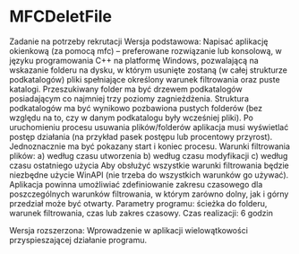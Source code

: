 # MFCDeletFile
Zadanie na potrzeby rekrutacji
Wersja podstawowa: 
Napisać aplikację okienkową (za pomocą mfc) – preferowane rozwiązanie lub konsolową, w języku programowania C++ na platformę Windows, pozwalającą na wskazanie folderu na dysku, w którym usunięte zostaną (w całej strukturze podkatalogów) pliki spełniające określony warunek filtrowania oraz puste katalogi.
Przeszukiwany folder ma być drzewem podkatalogów posiadającym co najmniej trzy poziomy zagnieżdżenia.
Struktura podkatalogów ma być wynikowo pozbawiona pustych folderów (bez względu na to, czy w danym podkatalogu były wcześniej pliki).
Po uruchomieniu procesu usuwania plików/folderów aplikacja musi wyświetlać postęp działania (na przykład pasek postępu lub procentowy przyrost). Jednoznacznie ma być pokazany start i koniec procesu.
Warunki filtrowania plików:
a)	według czasu utworzenia
b)	według czasu modyfikacji
c)	według czasu ostatniego użycia
Aby obsłużyć wszystkie warunki filtrowania będzie niezbędne użycie WinAPI (nie trzeba do wszystkich warunków go używać).
Aplikacja powinna umożliwiać zdefiniowanie zakresu czasowego dla poszczególnych warunków filtrowania, w którym zarówno dolny, jak i górny przedział może być otwarty.
Parametry programu: ścieżka do folderu, warunek filtrowania, czas lub zakres czasowy.
Czas realizacji: 6 godzin

Wersja rozszerzona:
Wprowadzenie w aplikacji wielowątkowości przyspieszającej działanie programu.
